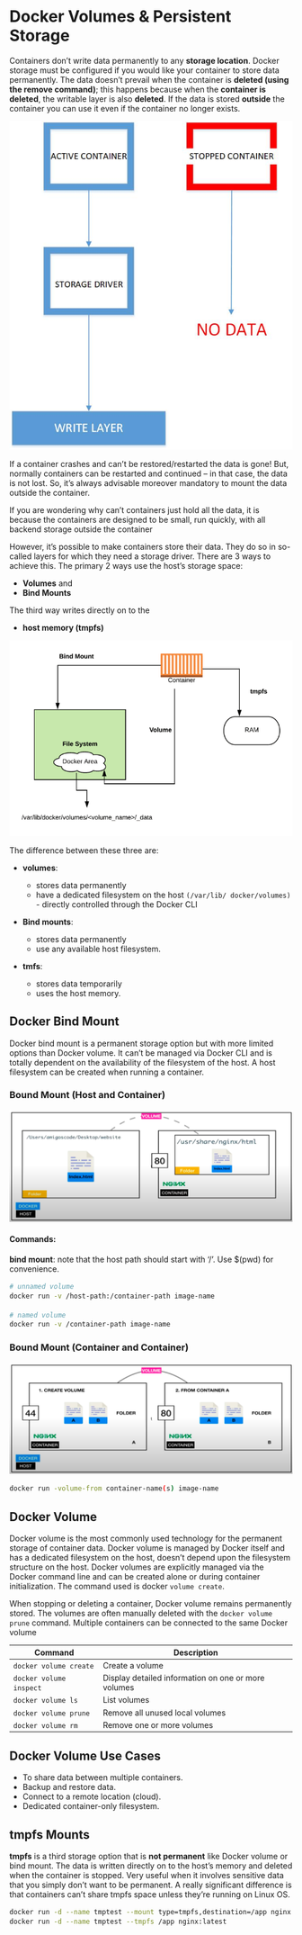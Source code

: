 
# Docker Volumes & Persistent Storage

Containers don’t write data permanently to any **storage location**. Docker storage must be configured if you would like your container to store data permanently. The data doesn’t prevail when the container is **deleted (using the remove command)**; this happens because when the **container is deleted**, the writable layer is also **deleted**. If the data is stored **outside** the container you can use it even if the container no longer exists.

!["Docker Storage"](../resources/images/docker-storage.jpg)

If a container crashes and can’t be restored/restarted the data is gone! But, normally containers can be restarted and continued – in that case, the data is not lost. So, it’s always advisable moreover mandatory to mount the data outside the container.

If you are wondering why can’t containers just hold all the data,  it is because the containers are designed to be small, run quickly, with all backend storage outside the container

However, it’s possible to make containers store their data. They do so in so-called layers for which they need a storage driver. There are 3 ways to achieve this. The primary 2 ways use the host’s storage space:
- **Volumes** and 
- **Bind Mounts**

The third way writes directly on to the 
- **host memory (tmpfs)** 


![Docker Storage](../resources/images/docker-storage.png)

The difference between these three are: 
- **volumes**: 
    - stores data permanently
    - have a dedicated filesystem on the host `(/var/lib/ docker/volumes)` - directly controlled through the Docker CLI

- **Bind mounts**: 
    - stores data permanently
    - use any available host filesystem. 

- **tmfs**: 
    - stores data temporarily
    - uses the host memory.


## Docker Bind Mount
Docker bind mount is a permanent storage option but with more limited options than Docker volume. It can’t be managed via Docker CLI and is totally dependent on the availability of the filesystem of the host. A host filesystem can be created when running a container.

### Bound Mount (Host and Container)
![Volumns Host and Container](../resources/images/mount-host-container.png)

#### Commands:
**bind mount**: note that the host path should start with ‘/’. Use $(pwd) for convenience.

```bash
# unnamed volume
docker run -v /host-path:/container-path image-name

# named volume
docker run -v /container-path image-name  
```



### Bound Mount (Container and Container)
![Volumns Host and Container](../resources/images/mount-container-container.png)

```bash
docker run -volume-from container-name(s) image-name
```

## Docker Volume
Docker volume is the most commonly used technology for the permanent storage of container data. Docker volume is managed by Docker itself and has a dedicated filesystem on the host, doesn’t depend upon the filesystem structure on the host. Docker volumes are explicitly managed via the Docker command line and can be created alone or during container initialization. The command used is docker `volume create`.

When stopping or deleting a container, Docker volume remains permanently stored. The volumes are often manually deleted with the `docker volume prune` command. Multiple containers can be connected to the same Docker volume

| Command | Description |
|-----------|-------------|
| `docker volume create`	 | Create a volume  |
| `docker volume inspect`	 | Display detailed information on one or more volumes  |
| `docker volume ls`	 | List volumes |
| `docker volume prune`	 | Remove all unused local volumes  |
| `docker volume rm`	 | Remove one or more volumes |


## Docker Volume Use Cases
- To share data between multiple containers.
- Backup and restore data.
- Connect to a remote location (cloud).
- Dedicated container-only filesystem.


## tmpfs Mounts
**tmpfs** is a third storage option that is **not permanent** like Docker volume or bind mount. The data is written directly on to the host’s memory and deleted when the container is stopped. Very useful when it involves sensitive data that you simply don’t want to be permanent. A really significant difference is that containers can’t share tmpfs space unless they’re running on Linux OS. 

```bash
docker run -d --name tmptest --mount type=tmpfs,destination=/app nginx:latest
docker run -d --name tmptest --tmpfs /app nginx:latest
```